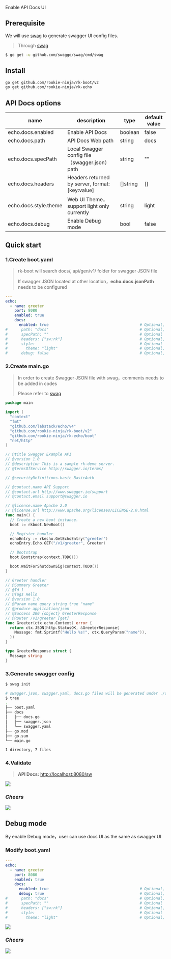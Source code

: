Enable API Docs UI

## Prerequisite
We will use [swag](https://github.com/swaggo/swag) to generate swagger UI config files.

> Through [swag](https://github.com/swaggo/swag)
```bash
$ go get -u github.com/swaggo/swag/cmd/swag
```

## Install
```bash
go get github.com/rookie-ninja/rk-boot/v2
go get github.com/rookie-ninja/rk-echo
```

## API Docs options
| name                  | description                                     | type     | default value |
|-----------------------|-------------------------------------------------|----------|---------------|
| echo.docs.enabled     | Enable API Docs                                 | boolean  | false         |
| echo.docs.path        | API Docs Web path                               | string   | docs          |
| echo.docs.specPath    | Local Swagger config file（swagger.json）path     | string   | ""            |
| echo.docs.headers     | Headers returned by server, format: [key:value] | []string | []            |
| echo.docs.style.theme | Web UI Theme，support light only currently       | string   | light         |
| echo.docs.debug       | Enable Debug mode                               | bool     | false         |

## Quick start
### 1.Create boot.yaml
> rk-boot will search docs/, api/gen/v1/ folder for swagger JSON file
>
> If swagger JSON located at other location，**echo.docs.jsonPath** needs to be configured

```yaml
---
echo:
  - name: greeter
    port: 8080
    enabled: true
    docs:
      enabled: true                                        # Optional, default: false
#      path: "docs"                                        # Optional, default: "docs"
#      specPath: ""                                        # Optional
#      headers: ["sw:rk"]                                  # Optional, default: []
#      style:                                              # Optional
#        theme: "light"                                    # Optional, default: "light"
#      debug: false                                        # Optional, default: false
```

### 2.Create main.go
> In order to create Swagger JSON file with swag，comments needs to be added in codes
>
> Please refer to [swag](https://github.com/swaggo/swag)

```go
package main

import (
  "context"
  "fmt"
  "github.com/labstack/echo/v4"
  "github.com/rookie-ninja/rk-boot/v2"
  "github.com/rookie-ninja/rk-echo/boot"
  "net/http"
)

// @title Swagger Example API
// @version 1.0
// @description This is a sample rk-demo server.
// @termsOfService http://swagger.io/terms/

// @securityDefinitions.basic BasicAuth

// @contact.name API Support
// @contact.url http://www.swagger.io/support
// @contact.email support@swagger.io

// @license.name Apache 2.0
// @license.url http://www.apache.org/licenses/LICENSE-2.0.html
func main() {
  // Create a new boot instance.
  boot := rkboot.NewBoot()

  // Register handler
  echoEntry := rkecho.GetEchoEntry("greeter")
  echoEntry.Echo.GET("/v1/greeter", Greeter)

  // Bootstrap
  boot.Bootstrap(context.TODO())

  boot.WaitForShutdownSig(context.TODO())
}

// Greeter handler
// @Summary Greeter
// @Id 1
// @Tags Hello
// @version 1.0
// @Param name query string true "name"
// @produce application/json
// @Success 200 {object} GreeterResponse
// @Router /v1/greeter [get]
func Greeter(ctx echo.Context) error {
  return ctx.JSON(http.StatusOK, &GreeterResponse{
    Message: fmt.Sprintf("Hello %s!", ctx.QueryParam("name")),
  })
}

type GreeterResponse struct {
  Message string
}
```

### 3.Generate swagger config
```bash
$ swag init

# swagger.json, swagger.yaml, docs.go files will be generated under ./docs folder.
$ tree
.
├── boot.yaml
├── docs
│   ├── docs.go
│   ├── swagger.json
│   └── swagger.yaml
├── go.mod
├── go.sum
└── main.go

1 directory, 7 files
```

### 4.Validate
> **API Docs:** [http://localhost:8080/sw](http://localhost:8080/docs)

![](../../img/example/docs.png)

### _**Cheers**_
![](../../img/user-guide/cheers.png)

## Debug mode
By enable Debug mode，user can use docs UI as the same as swagger UI

### Modify boot.yaml
```yaml
---
echo:
  - name: greeter
    port: 8080
    enabled: true
    docs:
      enabled: true                                        # Optional, default: false
      debug: true                                          # Optional, default: false
#      path: "docs"                                        # Optional, default: "docs"
#      specPath: ""                                        # Optional
#      headers: ["sw:rk"]                                  # Optional, default: []
#      style:                                              # Optional
#        theme: "light"                                    # Optional, default: "light"
```

![](../../img/user-guide/gin/basic/gin-docs.png)

### _**Cheers**_
![](../../img/user-guide/cheers.png)
